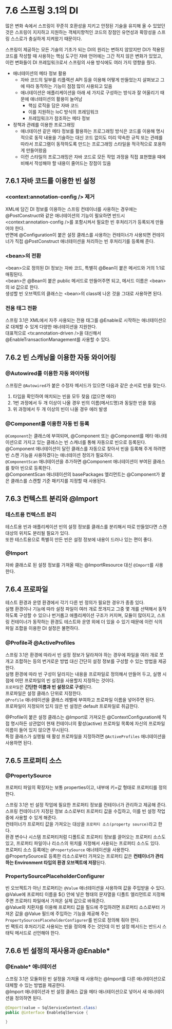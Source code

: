 # 7.6 스프링 3.1의 DI

많은 변화 속에서 스프링이 꾸준히 호환성을 지키고 안정된 기술을 유지해 올 수 있었던 것은 스프링이 지지하고 지원하는 객체지향적인 코드의 장점인 유연성과 확장성을 스프링 스스로가 충실하게 지켜왔기 때문이다.

스프링이 제공하는 모든 기술의 기초가 되는 DI의 원리는 변하지 않았지만 DI가 적용된 코드를 작성할 때 사용하는 핵심 도구인 자바 언어에는 그간 적지 않은 변화가 있었고, 이런 변화들이 DI 프레임워크로서 스프링의 사용 방식에도 여러 가지 영향을 줬다.

- 애너테이션의 메타 정보 활용
  - 자바 코드의 일부를 리플렉션 API 등을 이용해 어떻게 만들었는지 살펴보고 그에 따라 동작하는 기능이 점점 많이 사용되고 있음
  - 애너테이션은 애플리케이션을 아래 세 가지로 구성하는 방식과 잘 어울리기 때문에 애너테이션의 활용이 늘어남
    - 핵심 로직을 담은 자바 코드
    - 이를 지원하는 IoC 방식의 프레임워크
    - 프레임워크가 참조하는 메타 정보
- 정책과 관례를 이용한 프로그래밍
  - 애너테이션 같은 메타 정보를 활용하는 프로그래밍 방식은 코드를 이용해 명시적으로 동작 내용을 기술하는 대신 코드 없이도 미리 약속한 규칙 또는 관례를 따라서 프로그램이 동작하도록 만드는 프로그래밍 스타일을 적극적으로 포용하게 만들어왔음
  - 이런 스타일의 프로그래밍은 자바 코드로 모든 작업 과정을 직접 표현했을 때에 비해서 작성해야 할 내용이 줄어드는 장점이 있음

## 7.6.1 자바 코드를 이용한 빈 설정

### \<context:annotation-config /> 제거

XML에 담긴 DI 정보를 이용하는 스프링 컨테이너를 사용하는 경우에는 @PostConstruct와 같은 애너테이션의 기능이 필요하면 반드시 \<context:annotation-config />를 포함시켜서 필요한 빈 후처리기가 등록되게 만들어야 한다.  
반면에 @Configuration이 붙은 설정 클래스를 사용하는 컨테이너가 사용되면 컨테이너가 직접 @PostConstruct 애너테이션을 처리하는 빈 후처리기를 등록해 준다.

### \<bean>의 전환

\<bean>으로 정의된 DI 정보는 자바 코드, 특별히 @Bean이 붙은 메서드와 거의 1:1로 매핑된다.  
\<bean>은 @Bean이 붙은 public 메서드로 만들어주면 되고, 메서드 이름은 \<bean>의 id 값으로 한다.  
생성할 빈 오브젝트의 클래스는 \<bean>의 class에 나온 것을 그대로 사용하면 된다.

### 전용 태그 전환

스프링 3.1은 XML에서 자주 사용되는 전용 태그를 @Enable로 시작하는 애너테이션으로 대체할 수 있게 다양한 애너테이션을 지원한다.  
대표적으로 \<tx:annotation-driven />을 대신해서 @EnableTransactionManagement를 사용할 수 있다.

## 7.6.2 빈 스캐닝을 이용한 자동 와이어링

### @Autowired를 이용한 자동 와이어링

스프링은 `@Autowired`가 붙은 수정자 메서드가 있으면 다음과 같은 순서로 빈을 찾는다.

1. 타입을 확인하여 매치되는 빈을 모두 찾음 (없으면 에러)
2. 1번 과정에서 두 개 이상이 나올 경우 빈의 이름(메서드명)과 동일한 빈을 찾음
3. 위 과정에서 두 개 이상의 빈이 나올 경우 에러 발생

### @Component를 이용한 자동 빈 등록

`@Component`는 클래스에 부여되며, @Component 또는 @Component를 메타 애너테이션으로 가지고 있는 클래스는 빈 스캐너를 통해 자동으로 빈으로 등록된다.  
@Component 애너테이션이 달린 클래스를 자동으로 찾아서 빈을 등록해 주게 하려면 빈 스캔 기능을 사용하겠다는 애너테이션 정의가 필요하다.  
`@ComponentScan` 애너테이션을 추가하면 @Component 애너테이션이 부여된 클래스를 찾아 빈으로 등록한다.  
@ComponentScan 애너테이션의 basePackages 엘리먼트는 @Component가 붙은 클래스를 스캔할 기준 패키지를 지정할 때 사용된다.

## 7.6.3 컨텍스트 분리와 @Import

### 테스트용 컨텍스트 분리

테스트용 빈과 애플리케이션 빈의 설정 정보를 클래스를 분리해서 따로 만들었다면 스캔 대상의 위치도 분리될 필요가 있다.  
또한 테스트용으로 특별히 만든 빈은 설정 정보에 내용이 드러나 있는 편이 좋다.

### @Import

자바 클래스로 된 설정 정보를 가져올 때는 @ImportResource 대신 `@Import`를 사용한다.

## 7.6.4 프로파일

테스트 환경과 운영 환경에서 각기 다른 빈 정의가 필요한 경우가 종종 있다.  
실행 환경이나 기능에 따라 설정 파일이 여러 개로 쪼개지고 그중 몇 개를 선택해서 동작하도록 구성할 수 있으나 번거롭고 애플리케이션 구조가 커지며, 모듈이 많아지고, 스프링 컨테이너가 동작하는 환경도 테스트와 운영 외에 더 있을 수 있기 때문에 이런 식의 파일 조합을 이용한 DI 설정은 불편하다.

### @Profile과 @ActiveProfiles

스프링 3.1은 환경에 따라서 빈 설정 정보가 달라져야 하는 경우에 파일을 여러 개로 쪼개고 조합하는 등의 번거로운 방법 대신 간단히 설정 정보를 구성할 수 있는 방법을 제공한다.  
실행 환경에 따라 빈 구성이 달라지는 내용을 프로파일로 정의해서 만들어 두고, 실행 시점에 어떤 프로파일의 빈 설정을 사용할지 지정하는 것이다.  
`프로파일`은 **간단한 이름과 빈 설정으로 구성**된다.  
프로파일은 설정 클래스 단위로 지정한다.  
`@Profile` 애너테이션을 클래스 레벨에 부여하고 프로파일 이름을 넣어주면 된다.  
프로파일이 지정되어 있지 않은 빈 설정은 default 프로파일로 취급한다.

@Profile이 붙은 설정 클래스는 @Import로 가져오든 @ContextConfiguration에 직접 명시하든 상관없이 현재 컨테이너의 활성(active) 프로파일 목록에 자신의 프로파일 이름이 들어 있지 않으면 무시된다.  
특정 클래스가 실행될 때 활성 프로파일을 지정하려면 `@ActiveProfiles` 애너테이션을 사용하면 된다.

## 7.6.5 프로퍼티 소스

### @PropertySource

프로퍼티 파일의 확장자는 보통 properties이고, 내부에 키=값 형태로 프로퍼티를 정의한다.

스프링 3.1은 빈 설정 작업에 필요한 프로퍼티 정보를 컨테이너가 관리하고 제공해 준다.  
스프링 컨테이너가 지정된 정보 소스로부터 프로퍼티 값을 수집하고, 이를 빈 설정 작업 중에 사용할 수 있게 해준다.  
컨테이너가 프로퍼티 값을 가져오는 대상을 `프로퍼티 소스(property source)`라고 한다.  
환경 변수나 시스템 프로퍼티처럼 디폴트로 프로퍼티 정보를 끌어오는 프로퍼티 소스도 있고, 프로퍼티 파일이나 리소스의 위치를 지정해서 사용되는 프로퍼티 소스도 있다.  
프로퍼티 소스 등록에는 `@PropertySource` 애너테이션을 사용한다.  
@PropertySource로 등록한 리소스로부터 가져오는 프로퍼티 값은 **컨테이너가 관리하는 Environment 타입의 환경 오브젝트에 저장**된다.

### PropertySourcePlaceholderConfigurer

빈 오브젝트가 아닌 프로퍼티는 `@Value` 애너테이션을 사용하여 값을 주입받을 수 있다.  
@Value에 프로퍼티 이름을 ${} 안에 넣은 형태의 문자열을 디폴트 엘리먼트로 지정해 주면 프로퍼티 파일에서 가져온 실제 값으로 바꿔준다.  
@Value와 치환자를 이용해 프로퍼티 값을 필드에 주입하려면 프로퍼티 소스로부터 가져온 값을 @Value 필드에 주입하는 기능을 제공해 주는 `PropertySourcesPlaceholderConfigurer`를 빈으로 정의해 줘야 한다.  
빈 팩토리 후처리기로 사용되는 빈을 정의해 주는 것인데 이 빈 설정 메서드는 반드시 스태틱 메서드로 선언해야 한다.

## 7.6.6 빈 설정의 재사용과 @Enable\*

### @Enable\* 애너테이션

스프링 3.1은 모듈화된 빈 설정을 가져올 때 사용하는 @Import를 다른 애너테이션으로 대체할 수 있는 방법을 제공한다.  
@Import 애너테이션과 빈 설정 클래스 값을 메타 애너테이션으로 넣어서 새 애너테이션을 정의하면 된다.

```java
@Import(value = SqlServiceContext.class)
public @interface EnableSqlService {

}
```
